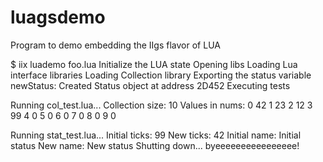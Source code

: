 # luagsdemo
Program to demo embedding the IIgs flavor of LUA

$ iix luademo foo.lua
Initialize the LUA state
Opening libs
Loading Lua interface libraries
Loading Collection library
Exporting the status variable
newStatus: Created Status object at address 2D452
Executing tests

Running col_test.lua...
Collection size:        10
Values in nums:
0               42
1               23
2               12
3               99
4               0
5               0
6               0
7               0
8               0
9               0

Running stat_test.lua...
Initial ticks:  99
New ticks:      42
Initial name:   Initial status
New name:       New status
Shutting down... byeeeeeeeeeeeeeeee!
